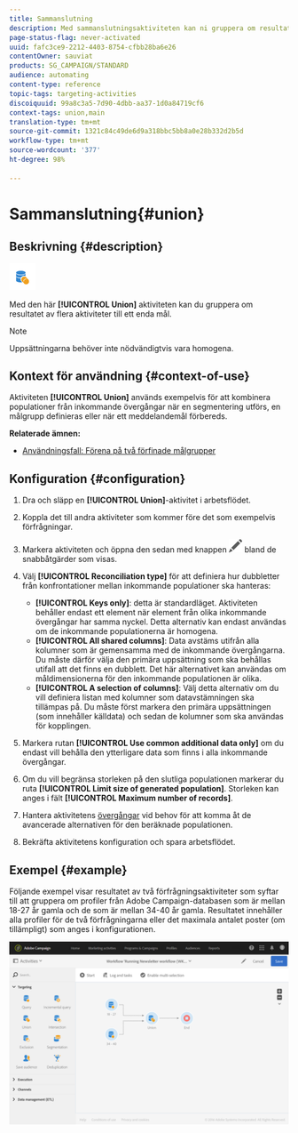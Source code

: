 ```yaml
---
title: Sammanslutning
description: Med sammanslutningsaktiviteten kan ni gruppera om resultatet av flera aktiviteter till ett enda mål.
page-status-flag: never-activated
uuid: fafc3ce9-2212-4403-8754-cfbb28ba6e26
contentOwner: sauviat
products: SG_CAMPAIGN/STANDARD
audience: automating
content-type: reference
topic-tags: targeting-activities
discoiquuid: 99a8c3a5-7d90-4dbb-aa37-1d0a84719cf6
context-tags: union,main
translation-type: tm+mt
source-git-commit: 1321c84c49de6d9a318bbc5bb8a0e28b332d2b5d
workflow-type: tm+mt
source-wordcount: '377'
ht-degree: 98%

---
```



# Sammanslutning{#union}

## Beskrivning {#description}

![](assets/union.png)

Med den här **[!UICONTROL Union]** aktiviteten kan du gruppera om resultatet av flera aktiviteter till ett enda mål.

>[!NOTE]
>
>Uppsättningarna behöver inte nödvändigtvis vara homogena.

## Kontext för användning {#context-of-use}

Aktiviteten **[!UICONTROL Union]** används exempelvis för att kombinera populationer från inkommande övergångar när en segmentering utförs, en målgrupp definieras eller när ett meddelandemål förbereds.  

**Relaterade ämnen:**

* [Användningsfall: Förena på två förfinade målgrupper](../../automating/using/union-on-two-refined-audiences.md)

## Konfiguration {#configuration}

1. Dra och släpp en **[!UICONTROL Union]**-aktivitet i arbetsflödet.
1. Koppla det till andra aktiviteter som kommer före det som exempelvis förfrågningar.
1. Markera aktiviteten och öppna den sedan med knappen ![](assets/edit_darkgrey-24px.png) bland de snabbåtgärder som visas.
1. Välj **[!UICONTROL Reconciliation type]** för att definiera hur dubbletter från konfrontationer mellan inkommande populationer ska hanteras:

   * **[!UICONTROL Keys only]**: detta är standardläget.  Aktiviteten behåller endast ett element när element från olika inkommande övergångar har samma nyckel.  Detta alternativ kan endast användas om de inkommande populationerna är homogena.
   * **[!UICONTROL All shared columns]**: Data avstäms utifrån alla kolumner som är gemensamma med de inkommande övergångarna.  Du måste därför välja den primära uppsättning som ska behållas utifall att det finns en dubblett.  Det här alternativet kan användas om måldimensionerna för den inkommande populationen är olika.
   * **[!UICONTROL A selection of columns]**: Välj detta alternativ om du vill definiera listan med kolumner som datavstämningen ska tillämpas på. Du måste först markera den primära uppsättningen (som innehåller källdata) och sedan de kolumner som ska användas för kopplingen.

1. Markera rutan **[!UICONTROL Use common additional data only]** om du endast vill behålla den ytterligare data som finns i alla inkommande övergångar.
1. Om du vill begränsa storleken på den slutliga populationen markerar du ruta **[!UICONTROL Limit size of generated population]**.  Storleken kan anges i fält **[!UICONTROL Maximum number of records]**.
1. Hantera aktivitetens [övergångar](../../automating/using/activity-properties.md) vid behov för att komma åt de avancerade alternativen för den beräknade populationen.
1. Bekräfta aktivitetens konfiguration och spara arbetsflödet.

## Exempel {#example}

Följande exempel visar resultatet av två förfrågningsaktiviteter som syftar till att gruppera om profiler från Adobe Campaign-databasen som är mellan 18-27 år gamla och de som är mellan 34-40 år gamla.  Resultatet innehåller alla profiler för de två förfrågningarna eller det maximala antalet poster (om tillämpligt) som anges i konfigurationen.

![](assets/wkf_union_example.png)